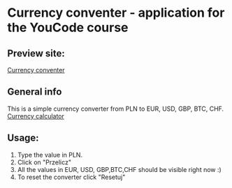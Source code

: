 # Currency conventer - application for the YouCode course
## Preview site:
[Currency conventer](https://claudiastr.github.io/currency-converter/kantor.html)
## General info
This is a simple currency converter from PLN to EUR, USD, GBP, BTC, CHF.
[Currency calculator](https://github.com/ClaudiaStr/currency-converter/blob/main/images/myCurrency.png?raw=true)
## Usage:
1. Type the value in PLN.
2. Click on "Przelicz"
3. All the values in EUR, USD, GBP,BTC,CHF should be visible right now :)
4. To reset the converter click "Resetuj"
